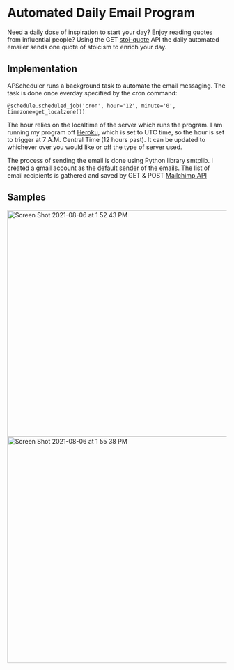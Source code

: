 # Automated Daily Email Program
Need a daily dose of inspiration to start your day? Enjoy reading quotes from influential people? Using the GET [stoi-quote](https://api.themotivate365.com/stoic-quote) API the daily automated emailer sends one quote of stoicism to enrich your day.

## Implementation
APScheduler runs a background task to automate the email messaging. The task is done once everday specified by the cron command:
```
@schedule.scheduled_job('cron', hour='12', minute='0', timezone=get_localzone())   
```
The hour relies on the localtime of the server which runs the program. I am running my program off [Heroku,](https://daily-stoicism-quotes.herokuapp.com) which is set to UTC time, so the hour is set to trigger at 7 A.M. Central Time (12 hours past). It can be updated to whichever over you would like or off the type of server used. 

The process of sending the email is done using Python library smtplib. I created a gmail account as the default sender of the emails. The list of email recipients is gathered and saved by GET & POST [Mailchimp API](https://mailchimp.com/developer/marketing/api/)  


## Samples

<img width="1024" height="520" alt="Screen Shot 2021-08-06 at 1 52 43 PM" src="https://user-images.githubusercontent.com/27907086/128744102-dfaaa990-f268-4c4c-bfba-def9ec66e26c.png">


<img width="1024" height="520" alt="Screen Shot 2021-08-06 at 1 55 38 PM" src="https://user-images.githubusercontent.com/27907086/128745294-fffa54b2-f2f5-4a30-90cd-caa796d45c83.png">
